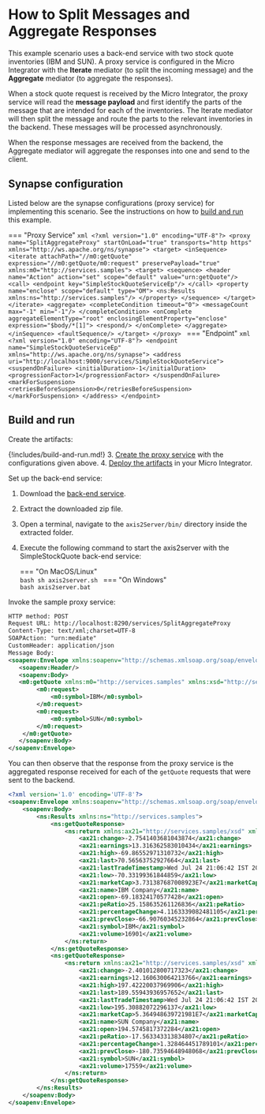 # How to Split Messages and Aggregate Responses

This example scenario uses a back-end service with two stock quote inventories (IBM and SUN). A proxy service is configured in the Micro Integrator with the **Iterate** mediator (to split the incoming message) and the **Aggregate** mediator (to aggregate the responses).

When a stock quote request is received by the Micro Integrator, the proxy service will read the **message payload** and first identify the parts of the message that are intended for each of the inventories. The Iterate mediator will then split the message and route the parts to the relevant inventories in the backend. These messages will be processed asynchronously. 

When the response messages are received from the backend, the Aggregate mediator will aggregate the responses into one and send to the client.

## Synapse configuration
    
Listed below are the synapse configurations (proxy service) for implementing this scenario. See the instructions on how to [build and run](#build-and-run) this example.

=== "Proxy Service"
    ```xml
    <?xml version="1.0" encoding="UTF-8"?>
    <proxy name="SplitAggregateProxy" startOnLoad="true" transports="http https" xmlns="http://ws.apache.org/ns/synapse">
        <target>
            <inSequence>
                <iterate attachPath="//m0:getQuote" expression="//m0:getQuote/m0:request" preservePayload="true" xmlns:m0="http://services.samples">
                    <target>
                        <sequence>
                            <header name="Action" action="set" scope="default" value="urn:getQuote"/>
                            <call>
                                <endpoint key="SimpleStockQuoteServiceEp"/>
                            </call>
                            <property name="enclose" scope="default" type="OM">
                                <ns:Results xmlns:ns="http://services.samples"/>
                            </property>
                        </sequence>
                    </target>
                </iterate>
                <aggregate>
                    <completeCondition timeout="0">
                        <messageCount max="-1" min="-1"/>
                    </completeCondition>
                    <onComplete aggregateElementType="root" enclosingElementProperty="enclose" expression="$body/*[1]">
                        <respond/>
                    </onComplete>
                </aggregate>
            </inSequence>
            <faultSequence/>
        </target>
    </proxy>
    ```
=== "Endpoint"
    ```xml
    <?xml version="1.0" encoding="UTF-8"?>
    <endpoint name="SimpleStockQuoteServiceEp" xmlns="http://ws.apache.org/ns/synapse">
        <address uri="http://localhost:9000/services/SimpleStockQuoteService">
            <suspendOnFailure>
                <initialDuration>-1</initialDuration>
                <progressionFactor>1</progressionFactor>
            </suspendOnFailure>
            <markForSuspension>
                <retriesBeforeSuspension>0</retriesBeforeSuspension>
            </markForSuspension>
        </address>
    </endpoint>
    ```

## Build and run

Create the artifacts:

{!includes/build-and-run.md!}
3. [Create the proxy service]({{base_path}}/develop/creating-artifacts/creating-a-proxy-service) with the configurations given above.
4. [Deploy the artifacts]({{base_path}}/develop/deploy-artifacts) in your Micro Integrator.

Set up the back-end service:

1. Download the [back-end service](https://github.com/wso2-docs/WSO2_EI/blob/master/Back-End-Service/axis2Server.zip).
2. Extract the downloaded zip file.
3. Open a terminal, navigate to the `axis2Server/bin/` directory inside the extracted folder.
4. Execute the following command to start the axis2server with the SimpleStockQuote back-end service:

    === "On MacOS/Linux"   
        ```bash
        sh axis2server.sh
        ```
    === "On Windows"              
        ```bash
        axis2server.bat
        ```

Invoke the sample proxy service:

```xml
HTTP method: POST 
Request URL: http://localhost:8290/services/SplitAggregateProxy
Content-Type: text/xml;charset=UTF-8
SOAPAction: "urn:mediate"
CustomHeader: application/json
Message Body:
<soapenv:Envelope xmlns:soapenv="http://schemas.xmlsoap.org/soap/envelope/">
   <soapenv:Header/>
   <soapenv:Body>
   <m0:getQuote xmlns:m0="http://services.samples" xmlns:xsd="http://services.samples/xsd">
        <m0:request>
            <m0:symbol>IBM</m0:symbol>
        </m0:request>
        <m0:request>
            <m0:symbol>SUN</m0:symbol>
        </m0:request>
    </m0:getQuote>
   </soapenv:Body>
</soapenv:Envelope>
```

You can then observe that the response from the proxy service is the aggregated response received for each of the `getQuote` requests that were sent to the backend.

```xml
<?xml version='1.0' encoding='UTF-8'?>
<soapenv:Envelope xmlns:soapenv="http://schemas.xmlsoap.org/soap/envelope/">
    <soapenv:Body>
        <ns:Results xmlns:ns="http://services.samples">
            <ns:getQuoteResponse>
                <ns:return xmlns:ax21="http://services.samples/xsd" xmlns:xsi="http://www.w3.org/2001/XMLSchema-instance" xsi:type="ax21:GetQuoteResponse">
                    <ax21:change>-2.7541403681043874</ax21:change>
                    <ax21:earnings>13.316362583010434</ax21:earnings>
                    <ax21:high>-69.86552971310732</ax21:high>
                    <ax21:last>70.56563752927664</ax21:last>
                    <ax21:lastTradeTimestamp>Wed Jul 24 21:06:42 IST 2024</ax21:lastTradeTimestamp>
                    <ax21:low>-70.33199361844859</ax21:low>
                    <ax21:marketCap>3.731387687008923E7</ax21:marketCap>
                    <ax21:name>IBM Company</ax21:name>
                    <ax21:open>-69.18324170577428</ax21:open>
                    <ax21:peRatio>25.158635261126836</ax21:peRatio>
                    <ax21:percentageChange>4.1163339082481105</ax21:percentageChange>
                    <ax21:prevClose>-66.90760345232864</ax21:prevClose>
                    <ax21:symbol>IBM</ax21:symbol>
                    <ax21:volume>16901</ax21:volume>
                </ns:return>
            </ns:getQuoteResponse>
            <ns:getQuoteResponse>
                <ns:return xmlns:ax21="http://services.samples/xsd" xmlns:xsi="http://www.w3.org/2001/XMLSchema-instance" xsi:type="ax21:GetQuoteResponse">
                    <ax21:change>-2.401012800717323</ax21:change>
                    <ax21:earnings>12.160630064213766</ax21:earnings>
                    <ax21:high>197.42220037969906</ax21:high>
                    <ax21:last>189.55943936957652</ax21:last>
                    <ax21:lastTradeTimestamp>Wed Jul 24 21:06:42 IST 2024</ax21:lastTradeTimestamp>
                    <ax21:low>195.30882072296137</ax21:low>
                    <ax21:marketCap>5.364948639721981E7</ax21:marketCap>
                    <ax21:name>SUN Company</ax21:name>
                    <ax21:open>194.5745817372284</ax21:open>
                    <ax21:peRatio>-17.563343313834807</ax21:peRatio>
                    <ax21:percentageChange>1.328464451789101</ax21:percentageChange>
                    <ax21:prevClose>-180.73594648948068</ax21:prevClose>
                    <ax21:symbol>SUN</ax21:symbol>
                    <ax21:volume>17559</ax21:volume>
                </ns:return>
            </ns:getQuoteResponse>
        </ns:Results>
    </soapenv:Body>
</soapenv:Envelope>
```
